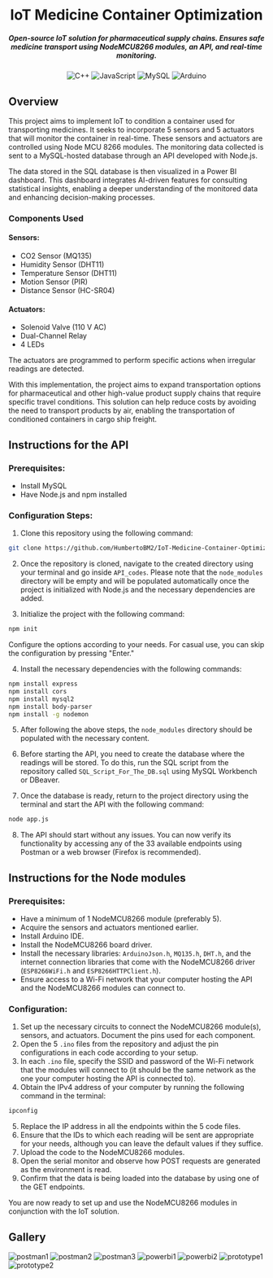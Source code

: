 <div align="center">

# IoT Medicine Container Optimization

##### Open-source IoT solution for pharmaceutical supply chains. Ensures safe medicine transport using NodeMCU8266 modules, an API, and real-time monitoring.

![C++](https://img.shields.io/badge/c++-%2300599C.svg?style=for-the-badge&logo=c%2B%2B&logoColor=white)
![JavaScript](https://img.shields.io/badge/javascript-%23323330.svg?style=for-the-badge&logo=javascript&logoColor=%23F7DF1E)
![MySQL](https://img.shields.io/badge/mysql-%2300f.svg?style=for-the-badge&logo=mysql&logoColor=white)
![Arduino](https://img.shields.io/badge/-Arduino-00979D?style=for-the-badge&logo=Arduino&logoColor=white)

</div>


## Overview
This project aims to implement IoT to condition a container used for transporting medicines. It seeks to incorporate 5 sensors and 5 actuators that will monitor the container in real-time. These sensors and actuators are controlled using Node MCU 8266 modules. The monitoring data collected is sent to a MySQL-hosted database through an API developed with Node.js.

The data stored in the SQL database is then visualized in a Power BI dashboard. This dashboard integrates AI-driven features for consulting statistical insights, enabling a deeper understanding of the monitored data and enhancing decision-making processes.

### Components Used

#### Sensors:
- CO2 Sensor (MQ135)
- Humidity Sensor (DHT11)
- Temperature Sensor (DHT11)
- Motion Sensor (PIR)
- Distance Sensor (HC-SR04)

#### Actuators:
- Solenoid Valve (110 V AC)
- Dual-Channel Relay
- 4 LEDs

The actuators are programmed to perform specific actions when irregular readings are detected.

With this implementation, the project aims to expand transportation options for pharmaceutical and other high-value product supply chains that require specific travel conditions. This solution can help reduce costs by avoiding the need to transport products by air, enabling the transportation of conditioned containers in cargo ship freight.


## Instructions for the API 
### Prerequisites:
- Install MySQL
- Have Node.js and npm installed

### Configuration Steps:
1. Clone this repository using the following command:
```bash
git clone https://github.com/HumbertoBM2/IoT-Medicine-Container-Optimization
```
2. Once the repository is cloned, navigate to the created directory using your terminal and go inside `API_codes`. Please note that the `node_modules` directory will be empty and will be populated automatically once the project is initialized with Node.js and the necessary dependencies are added.

3. Initialize the project with the following command:
```bash
npm init
```
Configure the options according to your needs. For casual use, you can skip the configuration by pressing "Enter."

4. Install the necessary dependencies with the following commands:
```bash
npm install express
npm install cors
npm install mysql2
npm install body-parser
npm install -g nodemon
```
5. After following the above steps, the `node_modules` directory should be populated with the necessary content.

6. Before starting the API, you need to create the database where the readings will be stored. To do this, run the SQL script from the repository called `SQL_Script_For_The_DB.sql` using MySQL Workbench or DBeaver.

7. Once the database is ready, return to the project directory using the terminal and start the API with the following command:
```bash
node app.js
```
8. The API should start without any issues. You can now verify its functionality by accessing any of the 33 available endpoints using Postman or a web browser (Firefox is recommended).
## Instructions for the Node modules

### Prerequisites:
- Have a minimum of 1 NodeMCU8266 module (preferably 5).
- Acquire the sensors and actuators mentioned earlier.
- Install Arduino IDE.
- Install the NodeMCU8266 board driver.
- Install the necessary libraries: `ArduinoJson.h`, `MQ135.h`, `DHT.h`, and the internet connection libraries that come with the NodeMCU8266 driver (`ESP8266WiFi.h` and `ESP8266HTTPClient.h`).
- Ensure access to a Wi-Fi network that your computer hosting the API and the NodeMCU8266 modules can connect to.

### Configuration:
1. Set up the necessary circuits to connect the NodeMCU8266 module(s), sensors, and actuators. Document the pins used for each component.
2. Open the 5 `.ino` files from the repository and adjust the pin configurations in each code according to your setup.
3. In each `.ino` file, specify the SSID and password of the Wi-Fi network that the modules will connect to (it should be the same network as the one your computer hosting the API is connected to).
4. Obtain the IPv4 address of your computer by running the following command in the terminal:
```bash
ipconfig
```

5. Replace the IP address in all the endpoints within the 5 code files.
6. Ensure that the IDs to which each reading will be sent are appropriate for your needs, although you can leave the default values if they suffice.
7. Upload the code to the NodeMCU8266 modules.
8. Open the serial monitor and observe how POST requests are generated as the environment is read.
9. Confirm that the data is being loaded into the database by using one of the GET endpoints.

You are now ready to set up and use the NodeMCU8266 modules in conjunction with the IoT solution.





## Gallery 


![postman1](media/postman1.png)
![postman2](media/postman2.png)
![postman3](media/postman3.png)
![powerbi1](media/powerbiss1.png)
![powerbi2](media/powerbiss2.png)
![prototype1](media/prototype1.png)
![prototype2](media/prototype2.png)
